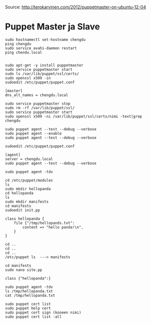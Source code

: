 Source: http://terokarvinen.com/2012/puppetmaster-on-ubuntu-12-04

# Puppet Master ja Slave

	sudo hostnamectl set-hostname chengdu
	ping chengdu
	sudo service avahi-daemon restart
	ping chendu.local


	sudo apt-get -y install puppetmaster
	sudo service puppetmaster start
	sudo ls /var/lib/puppet/ssl/certs/
	sudo openssl x509 -in
	sudoedit /etc/puppet/puppet.conf

	[master]
	dns_alt_names = chengdu.local

	sudo service puppetmaster stop
	sudo rm -rf /var/lib/puppet/ssl/
	sudo service puppetmaster start
	sudo openssl x509 -ni /var/lib/puppet/ssl/certs/nimi -text|grep chengdu

	sudo puppet agent --test --debug --verbose
	sudo puppet agent --enable
	sudo puppet agent --test --debug --verbose

	sudoedit /etc/puppet/puppet.conf

	[agent]
	server = chengdu.local
	sudo puppet agent --test --debug --verbose

	sudo puppet agent -tdv

	cd /etc/puppet/modules
	ls
	sudo mkdir hellopanda
	cd hellopanda
	ls
	sudo mkdir manifests
	cd manifests
	sudoedit init.pp

	class hellopanda {
		file {"/tmp/hellopands.txt":
			content => "hello panda!\n",
		}	
	}

	cd ..
	cd ..
	cd ..
	/etc/puppet ls  ---> manifests

	cd manifests
	sudo nano site.pp

	class {"hellopanda":}

	sudo puppet agent -tdv
	ls /tmp/hellopanda.txt
	cat /tmp/hellopanda.txt

	sudo puppet cert list
	sudo puppet help cert
	sudo puppet cert sign (koneen nimi)
	sudo puppet cert list -all
